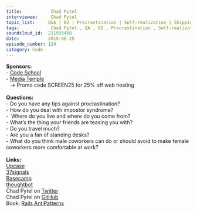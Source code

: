```yaml
--- 
title:           Chad Pytel 
interviewee:     Chad Pytel 
topic_list:     Q&A | 02 | Procrastination | Self-realization | Shipping everyday | Impostor syndrome | Growing up | Education | Discrimination | Comedy | Traveling | Status quo | Female coworkers | Minority status
tags:            Chad Pytel , QA , 02 , Procrastination , Self-realization , Shipping everyday , Impostor syndrome , Growing up , Education , Discrimination , Comedy , Traveling , Status quo , Female coworkers , Minority status
soundcloud_id:  211933468
date:           2015-06-25
episode_number: 124
category: Code
---
```


<p class="show_notes_display"><b>Sponsors:<br></b>- <a rel="nofollow" target="_blank" href="https://www.codeschool.com/">Code School</a><b><br></b>- <a rel="nofollow" target="_blank" href="http://mediatemple.net/?utm_source=BetweenScreens&amp;utm_medium=podcast&amp;utm_campaign=SCREEN25">Media Temple</a><b><br></b>   -&gt; Promo code SCREEN25 for 25% off web hosting<br><b><br>Questions:</b><br>- Do you have any tips against procrastination?<br>- How do you deal with impostor syndrome?<br>-  Where do you live and where do you come from?<br>- What’s the thing your friends are teasing you with?<br>- Do you travel much?<br>- Are you a fan of standing desks?<br>- What do you think male coworkers can do or should avoid to make female coworkers more comfortable at work?<br><br><b>Links:<br></b><a rel="nofollow" target="_blank" href="https://upcase.com/">Upcase</a><br><a rel="nofollow" target="_blank" href="https://signalvnoise.com/">37signals</a><br><a rel="nofollow" target="_blank" href="https://basecamp.com/">Basecamp</a><br><a rel="nofollow" target="_blank" href="https://thoughtbot.com/">thoughtbot</a><br>Chad Pytel on <a rel="nofollow" target="_blank" href="https://twitter.com/cpytel">Twitter</a><br>Chad Pytel on <a rel="nofollow" target="_blank" href="https://github.com/cpytel">GitHub</a><br>Book: <a rel="nofollow" target="_blank" href="http://railsantipatterns.com/">Rails AntiPatterns</a></p>
